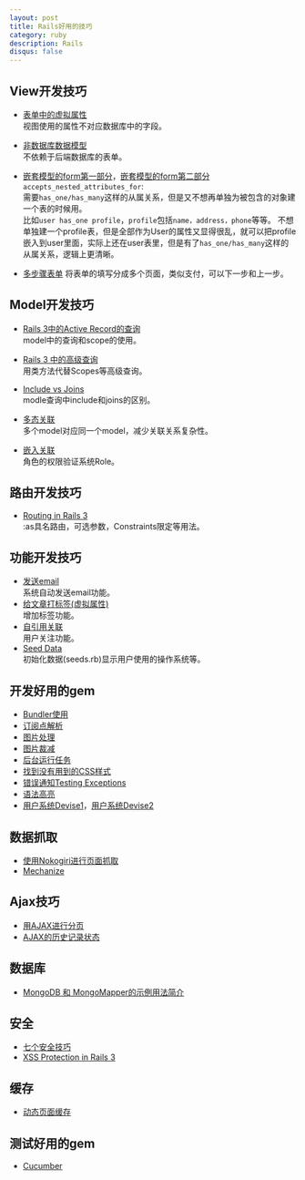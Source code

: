 ```yaml
---
layout: post
title: Rails好用的技巧
category: ruby
description: Rails
disqus: false
---
```


## View开发技巧
* [表单中的虚拟属性](http://cn.asciicasts.com/episodes/16-virtual-attributes)   
  视图使用的属性不对应数据库中的字段。

* [非数据库数据模型](http://cn.asciicasts.com/episodes/219-active-model)   
  不依赖于后端数据库的表单。

* [嵌套模型的form第一部分](http://cn.asciicasts.com/episodes/196-nested-model-form-part-1)，[嵌套模型的form第二部分](http://cn.asciicasts.com/episodes/197-nested-model-form-part-2)   
  `accepts_nested_attributes_for`:   
  需要`has_one/has_many`这样的从属关系，但是又不想再单独为被包含的对象建一个表的时候用。   
  比如`user has_one profile`，`profile`包括`name，address，phone`等等。
  不想单独建一个profile表，但是全部作为User的属性又显得很乱，就可以把profile嵌入到user里面，实际上还在user表里，但是有了`has_one/has_many`这样的从属关系，逻辑上更清晰。

* [多步骤表单](http://railscasts.com/episodes/217-multistep-forms)
  将表单的填写分成多个页面，类似支付，可以下一步和上一步。


## Model开发技巧
* [Rails 3中的Active Record的查询](http://cn.asciicasts.com/episodes/202-active-record-queries-in-rails-3)   
  model中的查询和scope的使用。

* [Rails 3 中的高级查询](http://cn.asciicasts.com/episodes/215-advanced-queries-in-rails-3)   
  用类方法代替Scopes等高级查询。

* [Include vs Joins](http://cn.asciicasts.com/episodes/181-include-vs-joins)   
  modle查询中include和joins的区别。

* [多态关联](http://cn.asciicasts.com/episodes/154-polymorphic-association)   
  多个model对应同一个model，减少关联关系复杂性。
  
* [嵌入关联](http://cn.asciicasts.com/episodes/189-embedded-association)   
  角色的权限验证系统Role。

## 路由开发技巧
* [Routing in Rails 3](http://cn.asciicasts.com/episodes/203-routing-in-rails-3)   
  :as具名路由，可选参数，Constraints限定等用法。

## 功能开发技巧
* [发送email](http://cn.asciicasts.com/episodes/206-actionmailer-in-rails3)   
  系统自动发送email功能。
* [给文章打标签(虚拟属性)](http://cn.asciicasts.com/episodes/167-more-on-virtual-attributes)   
  增加标签功能。
* [自引用关联](http://cn.asciicasts.com/episodes/163-self-referential-association)   
  用户关注功能。
* [Seed Data](http://cn.asciicasts.com/episodes/179-seed-data)   
  初始化数据(seeds.rb)显示用户使用的操作系统等。

## 开发好用的gem
* [Bundler使用](http://cn.asciicasts.com/episodes/201-bundler)
* [订阅点解析](http://cn.asciicasts.com/episodes/168-feed-parsing)
* [图片处理](http://cn.asciicasts.com/episodes/134-paperclip)
* [图片裁减](http://cn.asciicasts.com/episodes/182-cropping-images)
* [后台运行任务](http://cn.asciicasts.com/episodes/171-delayed-job)
* [找到没有用到的CSS样式](http://cn.asciicasts.com/episodes/180-finding-unused-css)
* [错误通知Testing Exceptions](http://cn.asciicasts.com/episodes/187-testing-exceptions)
* [语法高亮](http://cn.asciicasts.com/episodes/207-syntax-highlighting)
* [用户系统Devise1](http://cn.asciicasts.com/episodes/209-introducing-devise)，[用户系统Devise2](http://cn.asciicasts.com/episodes/210-customizing-devise)

## 数据抓取
* [使用Nokogiri进行页面抓取](http://cn.asciicasts.com/episodes/190-screen-scraping-with-nokogiri)
* [Mechanize](http://cn.asciicasts.com/episodes/191-mechanize)

## Ajax技巧
* [用AJAX进行分页](http://cn.asciicasts.com/episodes/174-pagination-with-ajax)
* [AJAX的历史记录状态](http://cn.asciicasts.com/episodes/246-ajax-history-state)

## 数据库
* [MongoDB 和 MongoMapper的示例用法简介](http://cn.asciicasts.com/episodes/194-mongodb-and-mongomapper)

## 安全
* [七个安全技巧](http://cn.asciicasts.com/episodes/178-seven-security-tips)
* [XSS Protection in Rails 3](http://cn.asciicasts.com/episodes/204-xss-protection-in-rails-3)

## 缓存
* [动态页面缓存](http://cn.asciicasts.com/episodes/169-dynamic-page-caching)

## 测试好用的gem
* [Cucumber](http://cn.asciicasts.com/episodes/155-beginning-with-cucumber)